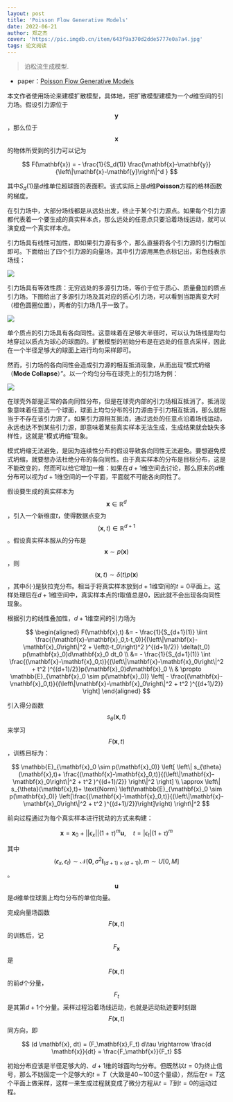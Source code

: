 ```yaml
---
layout: post
title: 'Poisson Flow Generative Models'
date: 2022-06-21
author: 郑之杰
cover: 'https://pic.imgdb.cn/item/643f9a370d2dde5777e0a7a4.jpg'
tags: 论文阅读
---
```


> 泊松流生成模型.

- paper：[Poisson Flow Generative Models](https://arxiv.org/abs/2209.11178)

本文作者使用场论来建模扩散模型，具体地，把扩散模型建模为一个$d$维空间的引力场。假设引力源位于$$\mathbf{y}$$，那么位于$$\mathbf{x}$$的物体所受到的引力可以记为

$$
F(\mathbf{x}) = - \frac{1}{S_d(1)} \frac{\mathbf{x}-\mathbf{y}}{\left\|\mathbf{x}-\mathbf{y}\right\|^d }
$$

其中$S_d(1)$是$d$维单位超球面的表面积。该式实际上是$d$维**Poisson**方程的格林函数的梯度。

在引力场中，大部分场线都是从远处出发，终止于某个引力源点。如果每个引力源都代表着一个要生成的真实样本点，那么远处的任意点只要沿着场线运动，就可以演变成一个真实样本点。

引力场具有线性可加性，即如果引力源有多个，那么直接将各个引力源的引力相加即可。下面给出了四个引力源的向量场，其中引力源用黑色点标记出，彩色线表示场线：

![](https://pic.imgdb.cn/item/643f8ce80d2dde5777d042a3.jpg)

引力场具有等效性质：无穷远处的多源引力场，等价于位于质心、质量叠加的质点引力场。下图给出了多源引力场及其对应的质心引力场，可以看到当距离变大时（橙色圆圈位置），两者的引力场几乎一致了。

![](https://pic.imgdb.cn/item/643f8d420d2dde5777d0a8e4.jpg)

单个质点的引力场具有各向同性。这意味着在足够大半径时，可以认为场线是均匀地穿过以质点为球心的球面的。扩散模型的初始分布是在远处的任意点采样，因此在一个半径足够大的球面上进行均匀采样即可。

然而，引力场的各向同性会造成引力源的相互抵消现象，从而出现“模式坍缩（**Mode Collapse**）”。以一个均匀分布在球壳上的引力场为例：

![](https://pic.imgdb.cn/item/643f8e100d2dde5777d1a06c.jpg)

在球壳外部是正常的各向同性分布，但是在球壳内部的引力场相互抵消了。抵消现象意味着任意选一个球面，球面上均匀分布的引力源由于引力相互抵消，那么就相当于不存在该引力源了。如果引力源相互抵消，通过远处的任意点沿着场线运动，永远也达不到某些引力源，即意味着某些真实样本无法生成，生成结果就会缺失多样性，这就是“模式坍缩”现象。

模式坍缩无法避免，是因为连续性分布的假设导致各向同性无法避免。要想避免模式坍缩，就要想办法杜绝分布的各向同性。由于真实样本的分布是目标分布，这是不能改变的，然而可以给它增加一维：如果在$d+1$维空间去讨论，那么原来的$d$维分布可以视为$d+1$维空间的一个平面，平面就不可能各向同性了。

假设要生成的真实样本为$$\mathbf{x} \in \mathbb{R}^{d}$$，引入一个新维度$t$，使得数据点变为$$(\mathbf{x},t) \in \mathbb{R}^{d+1}$$。假设真实样本服从的分布是$$\mathbf{x} \sim p(\mathbf{x})$$，则$$(\mathbf{x},t) \sim \delta(t) p(\mathbf{x})$$，其中$\delta(\cdot)$是狄拉克分布。相当于将真实样本放到$d+1$维空间的$t=0$平面上。这样处理后在$d+1$维空间中，真实样本点的$t$取值总是$0$，因此就不会出现各向同性现象。

根据引力的线性叠加性，$d+1$维空间的引力场为

$$
\begin{aligned}
F(\mathbf{x},t) &= - \frac{1}{S_{d+1}(1)} \iint \frac{(\mathbf{x}-\mathbf{x}_0,t-t_0)}{(\left\|\mathbf{x}-\mathbf{x}_0\right\|^2 + \left(t-t_0\right)^2 )^{(d+1)/2}} \delta(t_0) p(\mathbf{x}_0)d\mathbf{x}_0 dt_0 \\
&= - \frac{1}{S_{d+1}(1)} \int \frac{(\mathbf{x}-\mathbf{x}_0,t)}{(\left\|\mathbf{x}-\mathbf{x}_0\right\|^2 + t^2 )^{(d+1)/2}}p(\mathbf{x}_0)d\mathbf{x}_0 \\
& \propto \mathbb{E}_{\mathbf{x}_0 \sim p(\mathbf{x}_0)} \left[ - \frac{(\mathbf{x}-\mathbf{x}_0,t)}{(\left\|\mathbf{x}-\mathbf{x}_0\right\|^2 + t^2 )^{(d+1)/2}} \right]
\end{aligned}
$$

引入得分函数$$s_{\theta}(\mathbf{x},t)$$来学习$$F(\mathbf{x},t)$$，训练目标为：

$$ \mathbb{E}_{\mathbf{x}_0 \sim p(\mathbf{x}_0)} \left[ \left\| s_{\theta}(\mathbf{x},t)+ \frac{(\mathbf{x}-\mathbf{x}_0,t)}{(\left\|\mathbf{x}-\mathbf{x}_0\right\|^2 + t^2 )^{(d+1)/2}} \right\|^2 \right] \\ \approx \left\| s_{\theta}(\mathbf{x},t)+ \text{Norm} \left(\mathbb{E}_{\mathbf{x}_0 \sim p(\mathbf{x}_0)} \left[\frac{(\mathbf{x}-\mathbf{x}_0,t)}{(\left\|\mathbf{x}-\mathbf{x}_0\right\|^2 + t^2 )^{(d+1)/2}}\right]\right) \right\|^2 $$

前向过程通过为每个真实样本进行扰动的方式来构建：

$$ \mathbf{x} = \mathbf{x}_0 + || \epsilon_x||(1+\tau)^m \mathbf{u}, \quad t=  |\epsilon_t|(1+\tau)^m $$

其中$$(\epsilon_x,\epsilon_t)\sim \mathcal{N}(\mathbf{0},\sigma^2\mathbf{I}_{(d+1)\times(d+1)}),m \sim U[0,M]$$。$$\mathbf{u}$$是$d$维单位球面上均匀分布的单位向量。

完成向量场函数$$F(\mathbf{x},t)$$的训练后，记$$F_\mathbf{x}$$是$$F(\mathbf{x},t)$$的前$d$个分量，$$F_t$$是其第$d+1$个分量。采样过程沿着场线运动，也就是运动轨迹要时刻跟$$F(\mathbf{x},t)$$同方向，即

$$ (d \mathbf{x}, dt) = (F_\mathbf{x},F_t) d\tau \rightarrow \frac{d \mathbf{x}}{dt} = \frac{F_\mathbf{x}}{F_t} $$

初始分布应该是半径足够大的、$d+1$维的球面均匀分布。但既然以$t=0$为终止信号，那么不妨固定一个足够大的$t=T$（大致是$40$∼$100$这个量级），然后在$t=T$这个平面上做采样，这样一来生成过程就变成了微分方程从$t=T$到$t=0$的运动过程。